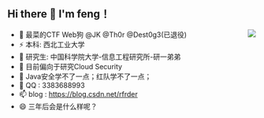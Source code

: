## Hi there 👋 I'm feng！
<a href="https://github.com/anuraghazra/github-readme-stats">
  <img align="right" src="https://github-readme-stats.vercel.app/api?username=bfengj&show_icons=true&theme=radical&count_private=true&show_icons=true" />
</a>


- 🔭 最菜的CTF Web狗 @JK @Th0r @Dest0g3(已退役)
- ⚡  本科: 西北工业大学
- 🌱 研究生: 中国科学院大学-信息工程研究所-研一弟弟
- 👯 目前偏向于研究Cloud Security
- 🤔 Java安全学不了一点；红队学不了一点；
- 💬 QQ : 3383688993
- 📫 blog : https://blog.csdn.net/rfrder
- 😄 三年后会是什么样呢？











